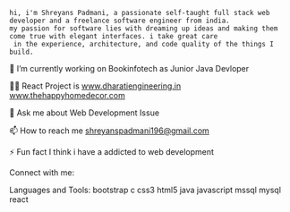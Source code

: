 
    hi, i'm Shreyans Padmani, a passionate self-taught full stack web developer and a freelance software engineer from india.
    my passion for software lies with dreaming up ideas and making them come true with elegant interfaces. i take great care 
     in the experience, architecture, and code quality of the things I build.

👀 I’m currently working on Bookinfotech as Junior Java Devloper

👨‍💻 React Project is www.dharatiengineering.in
                    www.thehappyhomedecor.com

💬 Ask me about Web Development Issue

📫 How to reach me shreyanspadmani196@gmail.com

⚡ Fun fact I think i have a addicted to web development

Connect with me:


Languages and Tools:
bootstrap c css3 html5 java javascript mssql mysql  react

<!---
shreyanspatel19/shreyanspatel19 is a ✨ special ✨ repository because its `README.md` (this file) appears on your GitHub profile.
You can click the Preview link to take a look at your changes.
--->
